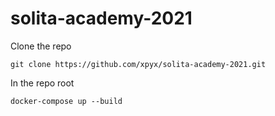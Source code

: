# solita-academy-2021

Clone the repo

`git clone https://github.com/xpyx/solita-academy-2021.git`

In the repo root

`docker-compose up --build`
